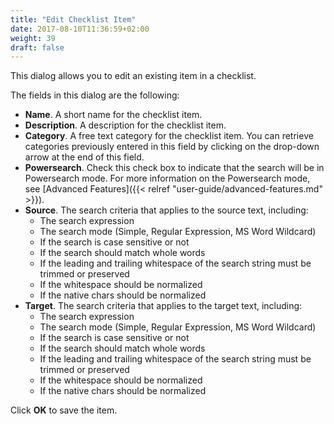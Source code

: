 ```yaml
---
title: "Edit Checklist Item"
date: 2017-08-10T11:36:59+02:00
weight: 39
draft: false
---
```


This dialog allows you to edit an existing item in a checklist.

The fields in this dialog are the following:

*	**Name**. A short name for the checklist item.
*	**Description**. A description for the checklist item.
*	**Category**. A free text category for the checklist item. You can retrieve categories previously
	entered in this field by clicking on the drop-down arrow at the end of this field.
*	**Powersearch**. Check this check box to indicate that the search will be in Powersearch mode. For
	more information on the Powersearch mode, see [Advanced Features]({{< relref "user-guide/advanced-features.md" >}}).
*	**Source**. The search criteria that applies to the source text, including:
	*	The search expression
	*	The search mode (Simple, Regular Expression, MS Word Wildcard)
	*	If the search is case sensitive or not
	*	If the search should match whole words
	*	If the leading and trailing whitespace of the search string must be trimmed or preserved
	*	If the whitespace should be normalized
	*	If the native chars should be normalized
*	**Target**. The search criteria that applies to the target text, including:
	*	The search expression
	*	The search mode (Simple, Regular Expression, MS Word Wildcard)
	*	If the search is case sensitive or not
	*	If the search should match whole words
	*	If the leading and trailing whitespace of the search string must be trimmed or preserved
	*	If the whitespace should be normalized
	*	If the native chars should be normalized

Click **OK** to save the item.
